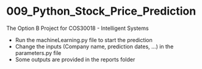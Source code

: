 # 009_Python_Stock_Price_Prediction
The Option B Project for COS30018 - Intelligent Systems

* Run the machineLearning.py file to start the prediction
* Change the inputs (Company name, prediction dates, ...) in the parameters.py file
* Some outputs are provided in the reports folder
